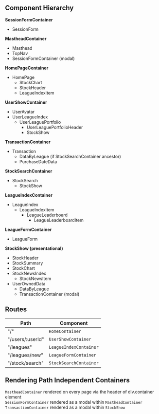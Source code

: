 ## Component Hierarchy

**SessionFormContainer**
  * SessionForm

**MastheadContainer**
  * Masthead
  * TopNav
  * SessionFormContainer (modal)

**HomePageContainer**
  * HomePage
    * StockChart
    * StockHeader
    * LeagueIndexItem

**UserShowContainer**
  * UserAvatar
  * UserLeagueIndex
    * UserLeaguePortfolio
      * UserLeaguePortfolioHeader
      * StockShow

**TransactionContainer**
* Transaction
  * DataByLeague (if StockSearchContainer ancestor)
  * PurchaseDateData

**StockSearchContainer**
* StockSearch
  * StockShow

**LeagueIndexContainer**
* LeagueIndex
  * LeagueIndexItem
    * LeagueLeaderboard
      * LeagueLeaderboardItem

**LeagueFormContainer**
* LeagueForm

**StockShow (presentational)**
  * StockHeader
  * StockSummary
  * StockChart
  * StockNewsIndex
    * StockNewsItem
  * UserOwnedData
    * DataByLeague
    * TransactionContainer (modal)

## Routes
|Path   | Component   |
|-------|-------------|
| "/" | ```HomeContainer``` |
| "/users/:userId" | ```UserShowContainer``` |
| "/leagues" | ```LeagueIndexContainer``` |
| "/leagues/new" | ```LeagueFormContainer``` |
| "/stock/search" | ```StockSearchContainer``` |

## Rendering Path Independent Containers
```MastheadContainer``` rendered on every page via the header of div.container element  <br>
```SessionFormContainer``` rendered as a modal within ```MastheadContainer``` <br>
```TransactionContainer``` rendered as a modal within ```StockShow``` <br>

